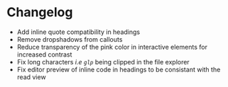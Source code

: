 # Changelog

- Add inline quote compatibility in headings
- Remove dropshadows from callouts
- Reduce transparency of the pink color in interactive elements for increased contrast
- Fix long characters *i.e `glp`* being clipped in the file explorer
- Fix editor preview of inline code in headings to be consistant with the read view
